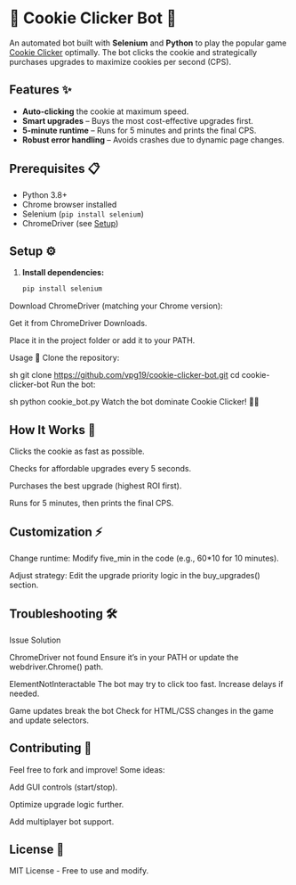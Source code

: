 # 🍪 Cookie Clicker Bot 🤖

An automated bot built with **Selenium** and **Python** to play the popular game [Cookie Clicker](http://orteil.dashnet.org/experiments/cookie/) optimally. The bot clicks the cookie and strategically purchases upgrades to maximize cookies per second (CPS).

## Features ✨
- **Auto-clicking** the cookie at maximum speed.
- **Smart upgrades** – Buys the most cost-effective upgrades first.
- **5-minute runtime** – Runs for 5 minutes and prints the final CPS.
- **Robust error handling** – Avoids crashes due to dynamic page changes.

## Prerequisites 📋
- Python 3.8+
- Chrome browser installed
- Selenium (`pip install selenium`)
- ChromeDriver (see [Setup](#setup))

## Setup ⚙️
1. **Install dependencies:**
   ```sh
   pip install selenium
Download ChromeDriver (matching your Chrome version):

Get it from ChromeDriver Downloads.

Place it in the project folder or add it to your PATH.

Usage 🚀
Clone the repository:

sh
git clone https://github.com/vpg19/cookie-clicker-bot.git
cd cookie-clicker-bot
Run the bot:

sh
python cookie_bot.py
Watch the bot dominate Cookie Clicker! 🍪🔥

## How It Works 🤖
Clicks the cookie as fast as possible.

Checks for affordable upgrades every 5 seconds.

Purchases the best upgrade (highest ROI first).

Runs for 5 minutes, then prints the final CPS.

## Customization ⚡
Change runtime: Modify five_min in the code (e.g., 60*10 for 10 minutes).

Adjust strategy: Edit the upgrade priority logic in the buy_upgrades() section.

## Troubleshooting 🛠️
Issue	Solution

ChromeDriver not found	Ensure it’s in your PATH or update the webdriver.Chrome() path.

ElementNotInteractable	The bot may try to click too fast. Increase delays if needed.

Game updates break the bot	Check for HTML/CSS changes in the game and update selectors.

## Contributing 🤝
Feel free to fork and improve! Some ideas:

Add GUI controls (start/stop).

Optimize upgrade logic further.

Add multiplayer bot support.

## License 📄
MIT License - Free to use and modify.
